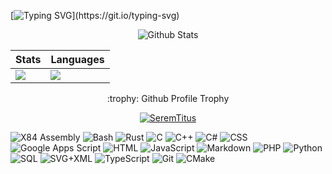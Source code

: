 
[![Typing SVG](https://readme-typing-svg.herokuapp.com?color=%2336BCF7&center=true&vCenter=true&width=600&lines=Hi+there+👋,+I+am+Serem+Titus+(serem_empire);If+you+like+any+of+My+projects+consider+also+following)](https://git.io/typing-svg)
<!-- Social icons section -->

<p align="center">
  <img alt="Github Stats" src="http://github-readme-streak-stats.herokuapp.com?user=SeremTitus&theme=dark&hide_border=true&background=0D111700&stroke=DD272700&currStreakNum=FA0000&ring=DD0000&sideLabels=FF8E01&sideNums=FF8E01&fire=DD2727" />
</p>


| Stats      | Languages |
| ----------- | ----------- |
| <img src="https://github-readme-stats.vercel.app/api?username=SeremTitus&show_icons=true&theme=radical&include_all_commits=true">      | <img src="https://github-readme-stats.vercel.app/api/top-langs/?username=SeremTitus&theme=radical&layout=compact">      |

<div align="center">
  <p>:trophy: Github Profile Trophy</p>
</div>
<p align="center"> 
<a href="https://github.com/ryo-ma/github-profile-trophy"><img src="https://github-profile-trophy.vercel.app/?username=SeremTitus" alt="SeremTitus" /></a>
</p>

<p>
    <a><img alt="X84 Assembly" src="https://custom-icon-badges.demolab.com/badge/Assembly-525252.svg?logo=asm-hex&logoColor=white"></a>
    <a><img alt="Bash" src="https://img.shields.io/badge/Bash-121011.svg?logo=gnu-bash&logoColor=white"></a>    
    <a><img alt="Rust" src="https://img.shields.io/badge/Rust-008ACC.svg?logo=rust&logoColor=white"></a>
    <a><img alt="C" src="https://custom-icon-badges.demolab.com/badge/C-03599C.svg?logo=c-in-hexagon&logoColor=white"></a>
    <a><img alt="C++" src="https://custom-icon-badges.demolab.com/badge/C++-9C033A.svg?logo=cpp2&logoColor=white"></a>
    <a><img alt="C#" src="https://custom-icon-badges.demolab.com/badge/C%23-68217A.svg?logo=cs2&logoColor=white"></a>
    <a><img alt="CSS" src="https://img.shields.io/badge/CSS-1572B6.svg?logo=css3&logoColor=white"></a>
    <a><img alt="Google Apps Script" src="https://custom-icon-badges.demolab.com/badge/Google%20Apps%20Script-02569B.svg?logo=color-swatch&logoColor=white"></a>
    <a><img alt="HTML" src="https://img.shields.io/badge/HTML-E34F26.svg?logo=html5&logoColor=white"></a>
    <a><img alt="JavaScript" src="https://img.shields.io/badge/JavaScript-F7DF1E.svg?logo=javascript&logoColor=black"></a>
    <a><img alt="Markdown" src="https://img.shields.io/badge/Markdown-000000.svg?logo=markdown&logoColor=white"></a>
    <a><img alt="PHP" src="https://img.shields.io/badge/PHP-777BB4.svg?logo=php&logoColor=white"></a>
    <a><img alt="Python" src="https://img.shields.io/badge/Python-14354C.svg?logo=python&logoColor=white"></a>
    <a><img alt="SQL" src="https://custom-icon-badges.demolab.com/badge/SQL-025E8C.svg?logo=database&logoColor=white"></a>
    <a><img alt="SVG+XML" src="https://img.shields.io/badge/SVG%2BXML-e0982c.svg?logo=svg&logoColor=white"></a>
    <a><img alt="TypeScript" src="https://img.shields.io/badge/TypeScript-007ACC.svg?logo=typescript&logoColor=white"></a>
    <a><img alt="Git" src="https://img.shields.io/badge/Git-017ACC.svg?logo=git&logoColor=white"></a>
    <a><img alt="CMake" src="https://img.shields.io/badge/CMake-507ACC.svg?logo=Cmake&logoColor=white"></a>
</p>
